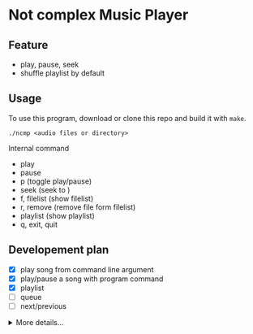 # Not complex Music Player

## Feature

- play, pause, seek
- shuffle playlist by default

## Usage

To use this program, download or clone this repo and build it with `make`.

```shell
./ncmp <audio files or directory>
```

Internal command
- play
- pause
- p (toggle play/pause)
- seek <sec> (seek to <sec>)
- f, filelist (show filelist)
- r, remove (remove file form filelist)
- playlist (show playlist)
- q, exit, quit

## Developement plan

- [x] play song from command line argument
- [x] play/pause a song with program command
- [x] playlist
- [ ] queue
- [ ] next/previous

<details>
<summary>More details...</summary>

```
song_list <- music_dir

song_list -> suffle -> playlist

song_list   -> add
            -> remove by dir

PLAYLIST

WHEN playlist is empty -> resuffle song_list and add it to playlist


QUEUE
    -> add any song
    -> remove any song

IF play_queue not empty -> play until it empty
ELSE -> play from playlist

WHEN add song to queue -> remove it from playlist
WHEN played the song in queue -> remove from queue


PLAYER
x   -> play
x   -> pause
x   -> seek
    -> next/prevoius song
    -> song info
    -? volume control

[ ..., previous, current, next, ... ]
[played        ]          [ queue ][ playlist ]
played list
    -> add last
    -> remove last


----- data
Queue
Plyed song
Playlist
Song list
Player state

----- input
cmd
    -> enqueue
    -> remove from queue
    -> player command
    -> show queue
x   -> show playlist
x   -> show song list

----- output
player state => [song name / file name, playing time, song length, volume, play/pause]
queue
playlist
song_list
played song

```
</details>
